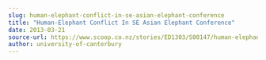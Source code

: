 ```yaml
---
slug: human-elephant-conflict-in-se-asian-elephant-conference
title: "Human-Elephant Conflict In SE Asian Elephant Conference"
date: 2013-03-21
source-url: https://www.scoop.co.nz/stories/ED1303/S00147/human-elephant-conflict-in-se-asian-elephant-conference.htm
author: university-of-canterbury
---
```

